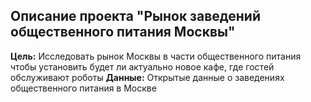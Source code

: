 ## Описание проекта "Рынок заведений общественного питания Москвы"

**Цель:** Исследовать рынок Москвы в части общественного питания чтобы установить будет ли актуально новое кафе, где гостей обслуживают роботы
**Данные:** Открытые данные о заведениях общественного питания в Москве
